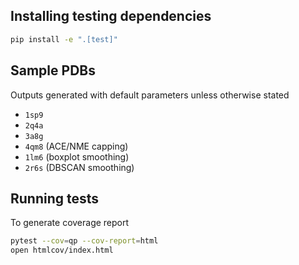 ## Installing testing dependencies
```bash
pip install -e ".[test]"
```

## Sample PDBs
Outputs generated with default parameters unless otherwise stated

- `1sp9`
- `2q4a`
- `3a8g`
- `4qm8` (ACE/NME capping)
- `1lm6` (boxplot smoothing)
- `2r6s` (DBSCAN smoothing)

## Running tests
To generate coverage report
```bash
pytest --cov=qp --cov-report=html
open htmlcov/index.html
```